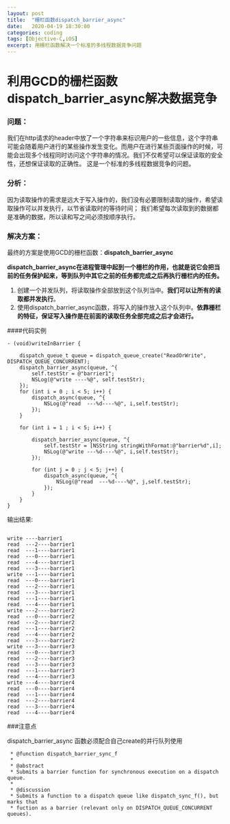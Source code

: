 ```yaml
---
layout: post
title:  "栅栏函数dispatch_barrier_async"
date:   2020-04-19 18:30:00
categories: coding
tags: [Objective-C,iOS]
excerpt: 用栅栏函数解决一个标准的多线程数据竞争问题
---
```


# 利用GCD的栅栏函数dispatch_barrier_async解决数据竞争

### 问题：

我们在http请求的header中放了一个字符串来标识用户的一些信息，这个字符串可能会随着用户进行的某些操作发生变化。而用户在进行某些页面操作的时候，可能会出现多个线程同时访问这个字符串的情况。我们不仅希望可以保证读取的安全性，还想保证读取的正确性。
这是一个标准的多线程数据竞争的问题。

### 分析：

因为读取操作的需求是远大于写入操作的，我们没有必要限制读取的操作，希望读取操作可以并发执行，以节省读取时的等待时间；
我们希望每次读取到的数据都是准确的数据，所以读和写之间必须按顺序执行。

### 解决方案：

最终的方案是使用GCD的栅栏函数：**dispatch_barrier_async**

**dispatch_barrier_async在进程管理中起到一个栅栏的作用，也就是说它会把当前的任务保护起来，等到队列中其它之前的任务都完成之后再执行栅栏内的任务。**

1. 创建一个并发队列，将读取操作全部放到这个队列当中。**我们可以让所有的读取都并发执行**。
2. 使用dispatch_barrier_async函数，将写入的操作放入这个队列中。**依靠栅栏的特征，保证写入操作是在前面的读取任务全部完成之后才会进行。**

####代码实例

```
- (void)writeInBarrier {

    dispatch_queue_t queue = dispatch_queue_create("ReadOrWrite", DISPATCH_QUEUE_CONCURRENT);
    dispatch_barrier_async(queue, ^{
        self.testStr = @"barrier1";
        NSLog(@"write ----%@", self.testStr);
    });
    for (int i = 0 ; i < 5; i++) {
        dispatch_async(queue, ^{
            NSLog(@"read  ---%d----%@", i,self.testStr);
        });
    }
    
    for (int i = 1 ; i < 5; i++) {
        
        dispatch_barrier_async(queue, ^{
            self.testStr = [NSString stringWithFormat:@"barrier%d",i];
            NSLog(@"write ---%d----%@", i,self.testStr);
        });
        
        for (int j = 0 ; j < 5; j++) {
            dispatch_async(queue, ^{
                NSLog(@"read  ---%d----%@", j,self.testStr);
            });
        }
    }
}

```

输出结果:

```

write ----barrier1
read  ---2----barrier1
read  ---1----barrier1
read  ---0----barrier1
read  ---4----barrier1
read  ---3----barrier1
write ---1----barrier1
read  ---0----barrier1
read  ---2----barrier1
read  ---3----barrier1
read  ---1----barrier1
read  ---4----barrier1
write ---2----barrier2
read  ---0----barrier2
read  ---2----barrier2
read  ---1----barrier2
read  ---4----barrier2
read  ---3----barrier2
write ---3----barrier3
read  ---0----barrier3
read  ---2----barrier3
read  ---3----barrier3
read  ---1----barrier3
read  ---4----barrier3
write ---4----barrier4
read  ---0----barrier4
read  ---1----barrier4
read  ---2----barrier4
read  ---3----barrier4
read  ---4----barrier4
```

###注意点

dispatch_barrier_async 函数必须配合自己create的并行队列使用

```
 * @function dispatch_barrier_sync_f
 *
 * @abstract
 * Submits a barrier function for synchronous execution on a dispatch queue.
 *
 * @discussion
 * Submits a function to a dispatch queue like dispatch_sync_f(), but marks that
 * fuction as a barrier (relevant only on DISPATCH_QUEUE_CONCURRENT queues).
```

  
  
  






